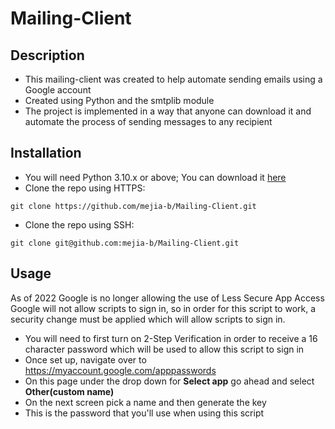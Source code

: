 
# Mailing-Client

## Description


- This mailing-client was created to help automate sending emails using a Google account
- Created using Python and the smtplib module
- The project is implemented in a way that anyone can download it and automate the process of sending messages to any recipient




## Installation

- You will need Python 3.10.x or above; You can download it [here](https://www.python.org/)
- Clone the repo using HTTPS:
```
git clone https://github.com/mejia-b/Mailing-Client.git
```
- Clone the repo using SSH:
```
git clone git@github.com:mejia-b/Mailing-Client.git
```

## Usage

As of 2022 Google is no longer allowing the use of Less Secure App Access  
Google will not allow scripts to sign in, so in order for this script to 
work, a security change must be applied which will allow scripts to sign in.

- You will need to first turn on 2-Step Verification in order to receive
a 16 character password which will be used to allow this script to sign in
- Once set up, navigate over to https://myaccount.google.com/apppasswords
- On this page under the drop down for **Select app** go ahead and select **Other(custom name)**
- On the next screen pick a name and then generate the key
- This is the password that you'll use when using this script


    
